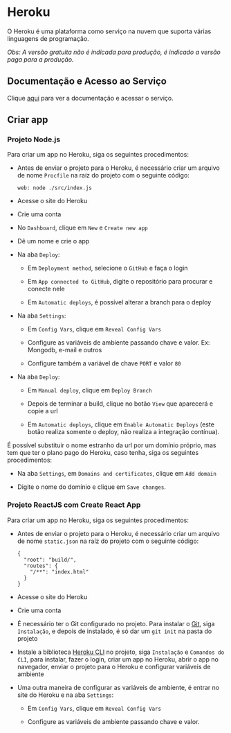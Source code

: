 # Heroku

O Heroku é uma plataforma como serviço na nuvem que suporta várias linguagens de programação.  

*Obs: A versão gratuita não é indicada para produção, é indicado a versão paga para a produção.*

## Documentação e Acesso ao Serviço

Clique [aqui](https://www.heroku.com) para ver a documentação e acessar o serviço.

## Criar app

### Projeto Node.js

Para criar um app no Heroku, siga os seguintes procedimentos:

- Antes de enviar o projeto para o Heroku, é necessário criar um arquivo de nome `Procfile` na raíz do projeto com o seguinte código:

  ```
  web: node ./src/index.js
  ```

- Acesse o site do Heroku

- Crie uma conta

- No `Dashboard`, clique em `New` e `Create new app`

- Dê um nome e crie o app

- Na aba `Deploy`:

  - Em `Deployment method`, selecione o `GitHub` e faça o login

  - Em `App connected to GitHub`, digite o repositório para procurar e conecte nele

  - Em `Automatic deploys`, é possível alterar a branch para o deploy

- Na aba `Settings`:

  - Em `Config Vars`, clique em `Reveal Config Vars`

  - Configure as variáveis de ambiente passando chave e valor. Ex: Mongodb, e-mail e outros

  - Configure também a variável de chave `PORT` e valor `80`

- Na aba `Deploy`:

  - Em `Manual deploy`, clique em `Deploy Branch`

  - Depois de terminar a build, clique no botão `View` que aparecerá e copie a url

  - Em `Automatic deploys`, clique em `Enable Automatic Deploys` (este botão realiza somente o deploy, não realiza a integração contínua).

É possível substituir o nome estranho da url por um domínio próprio, mas tem que ter o plano pago do Heroku, caso tenha, siga os seguintes procedimentos:

- Na aba `Settings`, em `Domains and certificates`, clique em `Add domain`

- Digite o nome do domínio e clique em `Save changes`.

### Projeto ReactJS com Create React App

Para criar um app no Heroku, siga os seguintes procedimentos:

- Antes de enviar o projeto para o Heroku, é necessário criar um arquivo de nome `static.json` na raíz do projeto com o seguinte código:

  ```
  {
    "root": "build/",
    "routes": {
      "/**": "index.html"
    }
  }
  ```

- Acesse o site do Heroku

- Crie uma conta

- É necessário ter o Git configurado no projeto. Para instalar o [Git](../version-control/git.md), siga `Instalação`, e depois de instalado, é só dar um `git init` na pasta do projeto

- Instale a biblioteca [Heroku CLI](../nodejs/libs/heroku.md) no projeto, siga `Instalação` e `Comandos do CLI`, para instalar, fazer o login, criar um app no Heroku, abrir o app no navegador, enviar o projeto para o Heroku e configurar variáveis de ambiente

- Uma outra maneira de configurar as variáveis de ambiente, é entrar no site do Heroku e na aba `Settings`:

  - Em `Config Vars`, clique em `Reveal Config Vars`

  - Configure as variáveis de ambiente passando chave e valor.
